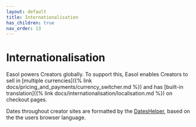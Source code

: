 ```yaml
---
layout: default
title: Internationalisation
has_children: true
nav_order: 13
---
```


# Internationalisation

Easol powers Creators globally. To support this, Easol enables Creators to sell in [multiple currencies]({% link docs/pricing_and_payments/currency_switcher.md %}) and has [built-in translation]({% link docs/internationalisation/localisation.md %}) on checkout pages.

Dates throughout creator sites are formatted by the [DatesHelper](https://github.com/easolhq/easol/blob/main/spec/helpers/dates_helper_spec.rb), based on the the users browser language.
